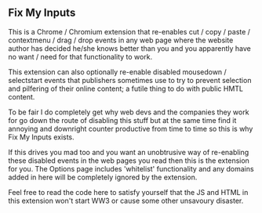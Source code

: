 ## Fix My Inputs

This is a Chrome / Chromium extension that re-enables cut / copy / paste / contextmenu / drag / drop
events in any web page where the website author has decided he/she knows better than you and you 
apparently have no want / need for that functionality to work.

This extension can also optionally re-enable disabled mousedown / selectstart events that publishers sometimes use
to try to prevent selection and pilfering of their online content; a futile thing to do with public HMTL content.

To be fair I do completely get why web devs and the companies they work for go down the route of 
disabling this stuff but at the same time find it annoying and downright counter productive from
time to time so this is why Fix My Inputs exists.

If this drives you mad too and you want an unobtrusive way of re-enabling these disabled events in the
web pages you read then this is the extension for you. The Options page includes 'whitelist' functionality
and any domains added in here will be completely ignored by the extension.

Feel free to read the code here to satisfy yourself that the JS and HTML in this extension won't start WW3
or cause some other unsavoury disaster.